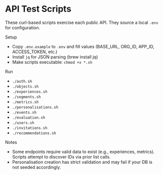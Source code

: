 # API Test Scripts

These curl-based scripts exercise each public API. They source a local `.env` for configuration.

Setup

- Copy `.env.example` to `.env` and fill values (BASE_URL, ORG_ID, APP_ID, ACCESS_TOKEN, etc.)
- Install `jq` for JSON parsing (brew install jq)
- Make scripts executable: `chmod +x *.sh`

Run

- `./auth.sh`
- `./objects.sh`
- `./experiences.sh`
- `./segments.sh`
- `./metrics.sh`
- `./personalisations.sh`
- `./events.sh`
- `./evaluation.sh`
- `./users.sh`
- `./invitations.sh`
- `./recommendations.sh`

Notes

- Some endpoints require valid data to exist (e.g., experiences, metrics). Scripts attempt to discover IDs via prior list calls.
- Personalisation creation has strict validation and may fail if your DB is not seeded accordingly.
